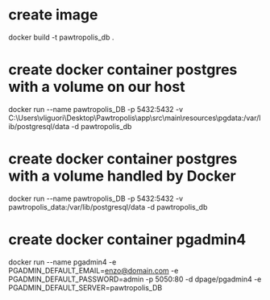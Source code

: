# create image
docker build -t pawtropolis_db .

# create docker container postgres with a volume on our host
docker run --name pawtropolis_DB -p 5432:5432 -v C:\Users\vliguori\Desktop\Pawtropolis\app\src\main\resources\pgdata:/var/lib/postgresql/data -d pawtropolis_db

# create docker container postgres with a volume handled by Docker
docker run --name pawtropolis_DB -p 5432:5432 -v pawtropolis_data:/var/lib/postgresql/data -d pawtropolis_db

# create docker container pgadmin4
docker run --name pgadmin4 -e PGADMIN_DEFAULT_EMAIL=enzo@domain.com -e PGADMIN_DEFAULT_PASSWORD=admin -p 5050:80 -d dpage/pgadmin4 -e PGADMIN_DEFAULT_SERVER=pawtropolis_DB